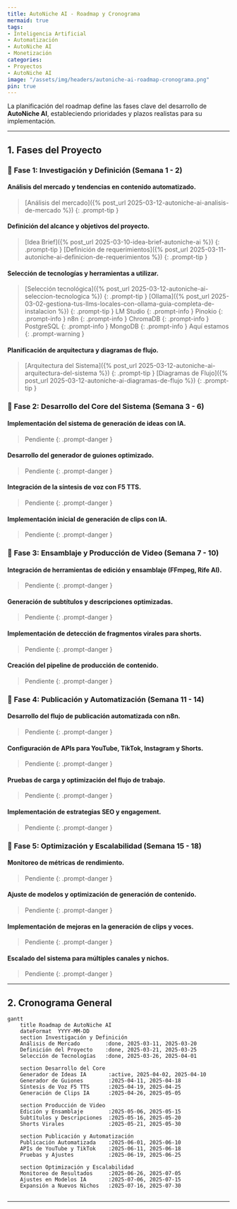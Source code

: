 ```yaml
---
title: AutoNiche AI - Roadmap y Cronograma
mermaid: true
tags:
- Inteligencia Artificial
- Automatización
- AutoNiche AI
- Monetización
categories:
- Proyectos
- AutoNiche AI
image: "/assets/img/headers/autoniche-ai-roadmap-cronograma.png"
pin: true
---
```


La planificación del roadmap define las fases clave del desarrollo de **AutoNiche AI**, estableciendo prioridades y plazos realistas para su implementación.

---

## **1. Fases del Proyecto**

### 📌 **Fase 1: Investigación y Definición (Semana 1 - 2)**

#### Análisis del mercado y tendencias en contenido automatizado.

> [Análisis del mercado]({% post_url 2025-03-12-autoniche-ai-analisis-de-mercado %}) 
{: .prompt-tip }
	
#### Definición del alcance y objetivos del proyecto.

>  [Idea Brief]({% post_url 2025-03-10-idea-brief-autoniche-ai %}) 
{: .prompt-tip }
>  [Definición de requerimientos]({% post_url 2025-03-11-autoniche-ai-definicion-de-requerimientos %}) 
{: .prompt-tip }

#### Selección de tecnologías y herramientas a utilizar.
>  [Selección tecnológica]({% post_url 2025-03-12-autoniche-ai-seleccion-tecnologica %}) 
{: .prompt-tip }
>  [Ollama]({% post_url 2025-03-02-gestiona-tus-llms-locales-con-ollama-guia-completa-de-instalacion %}) 
{: .prompt-tip }
> LM Studio
{: .prompt-info }
> Pinokio
{: .prompt-info }
> n8n
{: .prompt-info }
> ChromaDB
{: .prompt-info }
> PostgreSQL
{: .prompt-info }
> MongoDB
{: .prompt-info }
> Aquí estamos
{: .prompt-warning }

#### Planificación de arquitectura y diagramas de flujo.

>  [Arquitectura del Sistema]({% post_url 2025-03-12-autoniche-ai-arquitectura-del-sistema %}) 
{: .prompt-tip }
>  [Diagramas de Flujo]({% post_url 2025-03-12-autoniche-ai-diagramas-de-flujo %}) 
{: .prompt-tip }

### 📌 **Fase 2: Desarrollo del Core del Sistema (Semana 3 - 6)**
#### Implementación del sistema de generación de ideas con IA.

> Pendiente
{: .prompt-danger }

####  Desarrollo del generador de guiones optimizado.

> Pendiente
{: .prompt-danger }

#### Integración de la síntesis de voz con F5 TTS.

> Pendiente
{: .prompt-danger }

####  Implementación inicial de generación de clips con IA.

> Pendiente
{: .prompt-danger }

### 📌 **Fase 3: Ensamblaje y Producción de Video (Semana 7 - 10)**

#### Integración de herramientas de edición y ensamblaje (FFmpeg, Rife AI).

> Pendiente
{: .prompt-danger }

#### Generación de subtítulos y descripciones optimizadas.

> Pendiente
{: .prompt-danger }

#### Implementación de detección de fragmentos virales para shorts.

> Pendiente
{: .prompt-danger }

#### Creación del pipeline de producción de contenido.

> Pendiente
{: .prompt-danger }

### 📌 **Fase 4: Publicación y Automatización (Semana 11 - 14)**

#### Desarrollo del flujo de publicación automatizada con n8n.

> Pendiente
{: .prompt-danger }

#### Configuración de APIs para YouTube, TikTok, Instagram y Shorts.

> Pendiente
{: .prompt-danger }

#### Pruebas de carga y optimización del flujo de trabajo.

> Pendiente
{: .prompt-danger }

#### Implementación de estrategias SEO y engagement.

> Pendiente
{: .prompt-danger }

### 📌 **Fase 5: Optimización y Escalabilidad (Semana 15 - 18)**

#### Monitoreo de métricas de rendimiento.

> Pendiente
{: .prompt-danger }

#### Ajuste de modelos y optimización de generación de contenido.

> Pendiente
{: .prompt-danger }

#### Implementación de mejoras en la generación de clips y voces.

> Pendiente
{: .prompt-danger }

#### Escalado del sistema para múltiples canales y nichos.

> Pendiente
{: .prompt-danger }

---

## **2. Cronograma General**

```mermaid
gantt
    title Roadmap de AutoNiche AI
    dateFormat  YYYY-MM-DD
    section Investigación y Definición
    Análisis de Mercado        :done, 2025-03-11, 2025-03-20
    Definición del Proyecto    :done, 2025-03-21, 2025-03-25
    Selección de Tecnologías   :done, 2025-03-26, 2025-04-01
    
    section Desarrollo del Core
    Generador de Ideas IA       :active, 2025-04-02, 2025-04-10
    Generador de Guiones        :2025-04-11, 2025-04-18
    Síntesis de Voz F5 TTS      :2025-04-19, 2025-04-25
    Generación de Clips IA      :2025-04-26, 2025-05-05
    
    section Producción de Video
    Edición y Ensamblaje        :2025-05-06, 2025-05-15
    Subtítulos y Descripciones  :2025-05-16, 2025-05-20
    Shorts Virales              :2025-05-21, 2025-05-30
    
    section Publicación y Automatización
    Publicación Automatizada    :2025-06-01, 2025-06-10
    APIs de YouTube y TikTok    :2025-06-11, 2025-06-18
    Pruebas y Ajustes           :2025-06-19, 2025-06-25
    
    section Optimización y Escalabilidad
    Monitoreo de Resultados     :2025-06-26, 2025-07-05
    Ajustes en Modelos IA       :2025-07-06, 2025-07-15
    Expansión a Nuevos Nichos   :2025-07-16, 2025-07-30
		
```

---
